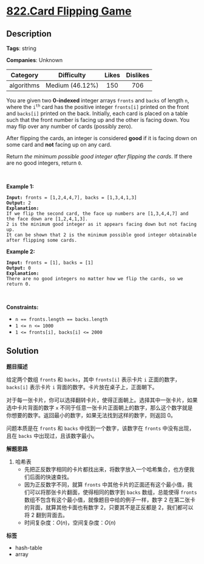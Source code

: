 # [822.Card Flipping Game](https://leetcode.com/problems/card-flipping-game/description/)

## Description

**Tags**: string

**Companies**: Unknown

|  Category  |   Difficulty    | Likes | Dislikes |
| :--------: | :-------------: | :---: | :------: |
| algorithms | Medium (46.12%) |  150  |   706    |

<p>You are given two <strong>0-indexed</strong> integer arrays <code>fronts</code> and <code>backs</code> of length <code>n</code>, where the <code>i<sup>th</sup></code> card has the positive integer <code>fronts[i]</code> printed on the front and <code>backs[i]</code> printed on the back. Initially, each card is placed on a table such that the front number is facing up and the other is facing down. You may flip over any number of cards (possibly zero).</p>
<p>After flipping the cards, an integer is considered <strong>good</strong> if it is facing down on some card and <strong>not</strong> facing up on any card.</p>
<p>Return <em>the minimum possible good integer after flipping the cards</em>. If there are no good integers, return <code>0</code>.</p>
<p>&nbsp;</p>
<p><strong class="example">Example 1:</strong></p>
<pre><code><strong>Input:</strong> fronts = [1,2,4,4,7], backs = [1,3,4,1,3]
<strong>Output:</strong> 2
<strong>Explanation:</strong>
If we flip the second card, the face up numbers are [1,3,4,4,7] and the face down are [1,2,4,1,3].
2 is the minimum good integer as it appears facing down but not facing up.
It can be shown that 2 is the minimum possible good integer obtainable after flipping some cards.</code></pre>
<p><strong class="example">Example 2:</strong></p>
<pre><code><strong>Input:</strong> fronts = [1], backs = [1]
<strong>Output:</strong> 0
<strong>Explanation:</strong>
There are no good integers no matter how we flip the cards, so we return 0.</code></pre>
<p>&nbsp;</p>
<p><strong>Constraints:</strong></p>
<ul>
  <li><code>n == fronts.length == backs.length</code></li>
  <li><code>1 &lt;= n &lt;= 1000</code></li>
  <li><code>1 &lt;= fronts[i], backs[i] &lt;= 2000</code></li>
</ul>

## Solution

**题目描述**

给定两个数组 `fronts` 和 `backs`，其中 `fronts[i]` 表示卡片 `i` 正面的数字，`backs[i]` 表示卡片 `i` 背面的数字。卡片放在桌子上，正面朝下。

对于每一张卡片，你可以选择翻转卡片，使得正面朝上。选择其中一张卡片，如果选中卡片背面的数字 `x` 不同于任意一张卡片正面朝上的数字，那么这个数字就是你想要的数字。返回最小的数字，如果无法找到这样的数字，则返回 0。

问题本质是在 `fronts` 和 `backs` 中找到一个数字，该数字在 `fronts` 中没有出现，且在 `backs` 中出现过，且该数字最小。

**解题思路**

1. 哈希表
   - 先把正反数字相同的卡片都找出来，将数字放入一个哈希集合，也方便我们后面的快速查找。
   - 因为正反数字不同，就算 `fronts` 中其他卡片的正面还有这个最小值，我们可以将那张卡片翻面，使得相同的数字到 `backs` 数组，总能使得 `fronts` 数组不包含有这个最小值，就像题目中给的例子一样，数字 2 在第二张卡的背面，就算其他卡面也有数字 2，只要其不是正反都是 2，我们都可以将 2 翻到背面去。
   - 时间复杂度：$O(n)$，空间复杂度：$O(n)$

**标签**

- hash-table
- array
